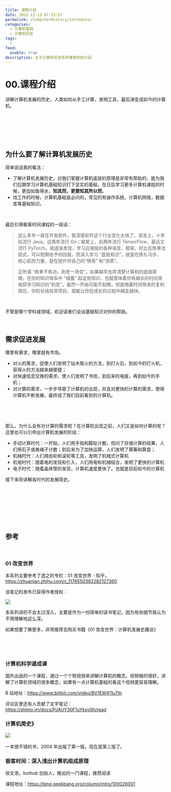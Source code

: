 ```yaml
---
title: 课程介绍
date: 2022-11-13 07:53:17
permalink: /ComputerHistory/introduce/
categories:
  - 计算机基础
  - 计算机历史
tags:
  - 
feed:
  enable: true
description: 关于计算机历史系列博客的的介绍
---
```



# 00.课程介绍

讲解计算机发展的历史，人类如何从手工计算，发明工具，最后演变成如今的计算机。

<!-- more -->　　‍

‍

‍

## 为什么要了解计算机发展历史

简单说说我的看法：

* 了解计算机发展历史，对我们掌握计算机底层的原理是非常有帮助的，能为我们后期学习计算机基础知识打下坚实的基础，在日后学习更多计算机课程的时候，更加如鱼得水，**知其然，更要知其所以然**。
* 找工作的时候，计算机基础是必问的，常见的有操作系统，计算机网络，数据库等基础知识。

‍

最后引用极客时间课程的一段话：

> 这么多年一直在开发软件，我深感软件这个行业变化太快了。语言上，十年前流行 Java，这两年流行 Go；框架上，前两年流行 TensorFlow，最近又流行 PyTorch。我逐渐发现，学习应用层的各种语言、框架，好比在练拳法招式，可以短期给予你回报，而深入学习 “底层知识”，就是在练扎马步、核心肌肉力量，是在提升你自己的“根骨” 和“资质”。
>
> 正所谓 “练拳不练功，到老一场空”。如果越早去弄清楚计算机的底层原理，在你的知识体系中 “储蓄” 起这些知识，也就意味着你有越长的时间来收获学习知识的“利息”。虽然一开始可能不起眼，但是随着时间带来的复利效应，你的长线投资项目，就能让你在成长的过程中越走越快。

‍

不管是哪个学科或领域，欢迎读者们谈谈基础知识对你的帮助。

‍

## 需求促进发展

哪里有需求，哪里就有市场。

* 对火的需求，促使人们发明了钻木取火的方法，到打火石，到如今的打火机，获得火的方法越来越便捷；
* 对快速信息交换的需求，使人们发明了书信，到后来的电报，再到如今的手机；
* 对计算的需求，一步步导致了计算机的出现，并且对更快的计算的需求，使得计算机不断发展，最终成了我们目前看到的计算机。

‍

‍

那么，为什么会有对计算的需求呢？在计算机出现之前，人们又是如何计算的呢？这里也可以引申出计算机发展的阶段：

* 手动计算时代：一开始，人们用手指和脚趾计数。但问了存储计算的结果，人们用石子或者绳子计数；到后来为了加快运算，人们发明了算筹和算盘；
* 机械时代：人们用齿轮和滚轮等工具，发明了机械式计算机
* 机电时代：随着电的发现和引入，人们用电和机械结合，发明了更快的计算机
* 电子时代：随着晶体管的发现，计算机速度更快了，也就是目前如今的计算机

接下来将讲解各时代的发展简史。

‍

‍

‍

‍

## 参考

‍

### 01 改变世界

本系列主要参考了逸之的专栏：01 改变世界 - 知乎，https://zhuanlan.zhihu.com/c_1176550362282127360

该笔记的发布已获得作者授权：

![](https://image.peterjxl.com/blog/image-20240530150326-cg59qi3.png)

本系列讲的不会太过深入，主要是作为一份简单的读书笔记，因为有些细节我认为不用理解地这么深。

如果想要了解更多，非常推荐去购买书籍《01 改变世界：计算机发展史趣谈》

‍

‍

### 计算机科学速成课

国外出品的一个课程，通过一个个短视频来讲解计算机的概念。视频做的很好，讲解了计算机领域的很多概念，如果有一点计算机基础的看这个视频更容易理解。

B 站地址：https://www.bilibili.com/video/BV1EW411u7th

评论区里还有人贡献了文字笔记：https://shimo.im/docs/PJAUY30F1uYksv0h/read



### ‍计算机简史》

‍![](https://image.peterjxl.com/blog/image-20240604144440-arphu6c.png)


一本很不错的书，2004 年出版了第一版，现在是第三版了。

### 极客时间：深入浅出计算机组成原理

徐文浩，bothub 创始人，推出的一门课程，推荐阅读

课程地址：https://time.geekbang.org/column/intro/100026001

‍
